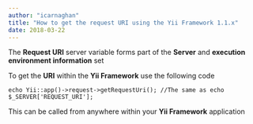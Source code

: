 ```yaml
---
author: "icarnaghan"
title: "How to get the request URI using the Yii Framework 1.1.x"
date: 2018-03-22
---
```


The **Request URI** server variable forms part of the **Server** and **execution environment information** set

To get the **URI** within the **Yii Framework** use the following code

```
echo Yii::app()->request->getRequestUri(); //The same as echo $_SERVER['REQUEST_URI'];
```

This can be called from anywhere within your **Yii Framework** application
